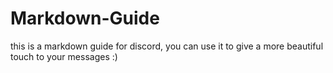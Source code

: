 # Markdown-Guide
this is a markdown guide for discord, you can use it to give a more beautiful touch to your messages :)
